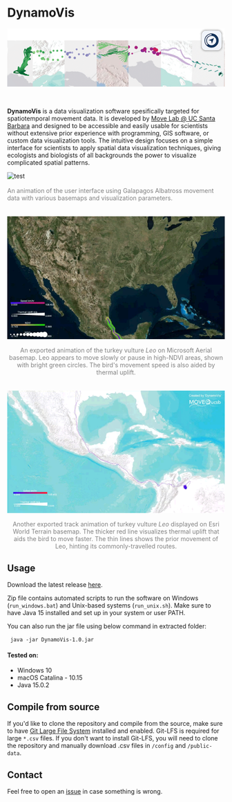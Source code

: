 # DynamoVis

<!-- <img src="repo-resources/banner.png"
     alt="Collage of visualizations of Sarkis turkey vulture"
     /> -->
<span class="img_container center" style="display: block;">
    <img alt="test" src="repo-resources/banner.png" style="display:block; margin-left: auto; margin-right: auto;" title="caption" /></br>
<!--     <span class="img_caption" style="color:gray; display: block; text-align: left;">A collage of seven visualizations of turkey vulture Sarkis with various types and representations. Software icon for macOS is on the upper-right. </span> -->
<br>
</span>

**DynamoVis** is a data visualization software spesifically targeted for spatiotemporal movement data. It is developed by [Move Lab @ UC Santa Barbara](https://move.geog.ucsb.edu/) and designed to be accessible and easily usable for scientists without extensive prior experience with programming, GIS software, or custom data visualization tools. The intuitive design focuses on a simple interface for scientists to apply spatial data visualization techniques, giving ecologists and biologists of all backgrounds the power to visualize complicated spatial patterns.

<!-- <img src="repo-resources/animation.gif"
     alt="A screenshot of Albatross Data"
     style="float: left;" /> -->

<span class="img_container center" style="display: block;">
    <img alt="test" src="repo-resources/animation.gif" style="display:block; margin-left: auto; margin-right: auto;" title="caption" /></br>
    <span class="img_caption" style="color: gray; display: block; text-align: left;">An animation of the user interface using Galapagos Albatross movement data with various basemaps and visualization parameters.</span>
</span>
<br></br> 
<span class="img_container center" style="display: block;">
    <img alt="test" src="repo-resources/case-study2.gif" style="display:block; margin-left: auto; margin-right: auto;" title="caption" /></br>
    <span class="img_caption" style="color:gray; display: block; text-align: center;">An exported animation of the turkey vulture <i>Leo</i> on Microsoft Aerial basemap. Leo appears to move slowly or pause in high-NDVI areas, shown with bright green circles. The bird's movement speed is also aided by thermal uplift.</span>
</span>
<br></br> 
<span class="img_container center" style="display: block;">
    <img alt="test" src="repo-resources/case-study1.gif" style="display:block; margin-left: auto; margin-right: auto;" title="caption" /></br>
    <span class="img_caption" style="color:gray; display: block; text-align: center;">Another exported track animation of turkey vulture <i>Leo</i> displayed on Esri World Terrain basemap. The thicker red line visualizes thermal uplift that aids the bird to move faster. The thin lines shows the prior movement of Leo, hinting its commonly-travelled routes.</span>
</span>


## Usage
Download the latest release [here](https://github.com/move-ucsb/DynamoVis/releases). 

Zip file contains automated scripts to run the software on Windows (`run_windows.bat`) and Unix-based systems (`run_unix.sh`). Make sure to have Java 15 installed and set up in your system or user PATH. 

You can also run the jar file using below command in extracted folder:
 
```shell
 java -jar DynamoVis-1.0.jar
```

#### Tested on:
- Windows 10
- macOS Catalina - 10.15
- Java 15.0.2

## Compile from source
If you'd like to clone the repository and compile from the source, make sure to have [Git Large File System](https://git-lfs.github.com/) installed and enabled. Git-LFS is required for large `*.csv` files. If you don't want to install Git-LFS, you will need to clone the repository and manually download .csv files in `/config` and `/public-data`.

## Contact
Feel free to open an [issue](https://github.com/move-ucsb/DynamoVis/issues) in case something is wrong.
